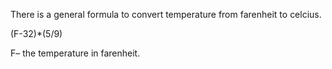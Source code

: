 
There is a general formula to convert temperature from farenheit to celcius.

(F-32)\*(5/9)

F– the temperature in farenheit.






